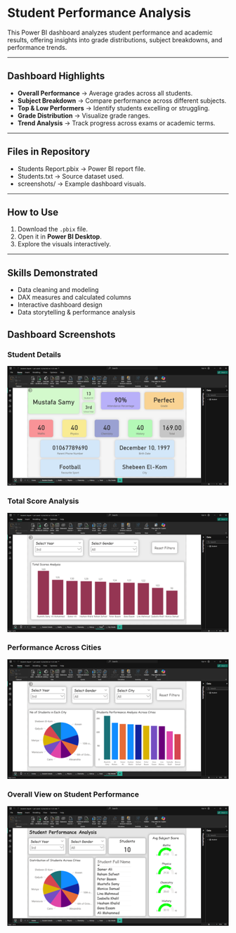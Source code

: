 # Student Performance Analysis

This Power BI dashboard analyzes student performance and academic results, offering insights into grade distributions, subject breakdowns, and performance trends.


---

## Dashboard Highlights
- **Overall Performance** → Average grades across all students.
- **Subject Breakdown** → Compare performance across different subjects.
- **Top & Low Performers** → Identify students excelling or struggling.
- **Grade Distribution** → Visualize grade ranges.
- **Trend Analysis** → Track progress across exams or academic terms.

---

## Files in Repository
- Students Report.pbix → Power BI report file.
- Students.txt → Source dataset used.
- screenshots/ → Example dashboard visuals.

---

## How to Use
1. Download the `.pbix` file.  
2. Open it in **Power BI Desktop**.  
3. Explore the visuals interactively.  

---

## Skills Demonstrated
- Data cleaning and modeling  
- DAX measures and calculated columns  
- Interactive dashboard design  
- Data storytelling & performance analysis  

## Dashboard Screenshots

### Student Details
![Student Details](students_details.png)

### Total Score Analysis
![Total Score Analysis](total_score_analysis.png)

### Performance Across Cities
![Performance Across Cities](performance_cities.png)

### Overall View on Student Performance
![Overall Performance](overall_performance.png)













